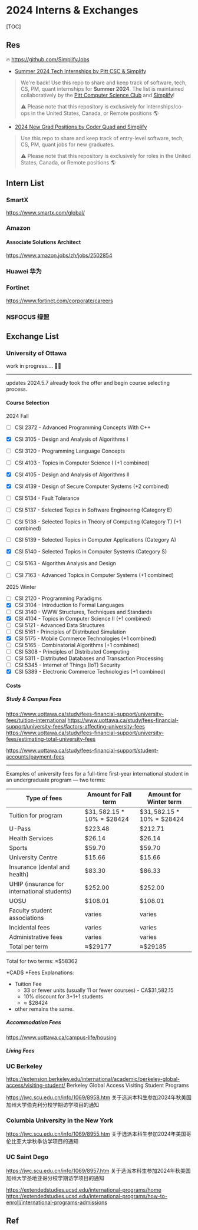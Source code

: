 # 2024 Interns & Exchanges

[TOC]



## Res
🔥 https://github.com/SimplifyJobs

- [Summer 2024 Tech Internships by Pitt CSC & Simplify](https://github.com/pittcsc/Summer2024-Internships)
> We're back! Use this repo to share and keep track of software, tech, CS, PM, quant internships for **Summer 2024**. The list is maintained collaboratively by the [Pitt Computer Science Club](https://pittcsc.org/) and [Simplify](https://simplify.jobs/)!
> 
> ⚠️ Please note that this repository is exclusively for internships/co-ops in the United States, Canada, or Remote positions 🌎

- [2024 New Grad Positions by Coder Quad and Simplify](https://github.com/SimplifyJobs/New-Grad-Positions)
> Use this repo to share and keep track of entry-level software, tech, CS, PM, quant jobs for new graduates.
> 
> ⚠️ Please note that this repository is exclusively for roles in the United States, Canada, or Remote positions 🌎



## Intern List
### SmartX
https://www.smartx.com/global/

### Amazon 
#### Associate Solutions Architect
https://www.amazon.jobs/zh/jobs/2502854


### Huawei 华为


### Fortinet
https://www.fortinet.com/corporate/careers


### NSFOCUS 绿盟



## Exchange List
### University of Ottawa
work in progress....
🙏🙏

----
updates 2024.5.7
already took the offer and begin course selecting process.
#### Course Selection
2024 Fall
- [ ] CSI 2372 - Advanced Programming Concepts With C++
- [x] CSI 3105 - Design and Analysis of Algorithms I
- [ ] CSI 3120 - Programming Language Concepts
- [ ] CSI 4103 - Topics in Computer Science I (+1 combined)
- [x] CSI 4105 - Design and Analysis of Algorithms II
- [x] CSI 4139 - Design of Secure Computer Systems (+2 combined)
- [ ] CSI 5134 - Fault Tolerance
- [ ] CSI 5137 - Selected Topics in Software Engineering (Category E)
- [ ] CSI 5138 - Selected Topics in Theory of Computing (Category T) (+1 combined)
- [ ] CSI 5139 - Selected Topics in Computer Applications (Category A)
- [x] CSI 5140 - Selected Topics in Computer Systems (Category S)
- [ ] CSI 5163 - Algorithm Analysis and Design
- [ ] CSI 7163 - Advanced Topics in Computer Systems (+1 combined)


2025 Winter
- [ ] CSI 2120 - Programming Paradigms
- [x] CSI 3104 - Introduction to Formal Languages
- [ ] CSI 3140 - WWW Structures, Techniques and Standards
- [x] CSI 4104 - Topics in Computer Science II (+1 combined)
- [ ] CSI 5121 - Advanced Data Structures
- [ ] CSI 5161 - Principles of Distributed Simulation
- [x] CSI 5175 - Mobile Commerce Technologies (+1 combined)
- [ ] CSI 5165 - Combinatorial Algorithms (+1 combined)
- [ ] CSI 5308 - Principles of Distributed Computing
- [ ] CSI 5311 - Distributed Databases and Transaction Processing
- [ ] CSI 5345 - Internet of Things (IoT) Security
- [x] CSI 5389 - Electronic Commerce Technologies (+1 combined)
#### Costs
##### Study & Campus Fees
https://www.uottawa.ca/study/fees-financial-support/university-fees/tuition-international
https://www.uottawa.ca/study/fees-financial-support/university-fees/factors-affecting-university-fees
https://www.uottawa.ca/study/fees-financial-support/university-fees/estimating-total-university-fees

https://www.uottawa.ca/study/fees-financial-support/student-accounts/payment-fees

----
Examples of university fees for a full-time first-year international student in an undergraduate program — two terms:

| Type of fees                                | Amount for Fall term         | Amount for Winter term       |
| ------------------------------------------- | ---------------------------- | ---------------------------- |
| Tuition for program                         | $\$31,582.15*10\% = \$28424$ | $\$31,582.15*10\% = \$28424$ |
| U-Pass                                      | $223.48                      | $212.71                      |
| Health Services                             | $26.14                       | $26.14                       |
| Sports                                      | $59.70                       | $59.70                       |
| University Centre                           | $15.66                       | $15.66                       |
| Insurance (dental and health)               | $83.30                       | $86.33                       |
| UHIP (insurance for international students) | $252.00                      | $252.00                      |
| UOSU                                        | $108.01                      | $108.01                      |
| Faculty student associations                | varies                       | varies                       |
| Incidental fees                             | varies                       | varies                       |
| Administrative fees                         | varies                       | varies                       |
| Total per term                              | ≈$29177                      | ≈$29185                      |
Total for two terms: ≈$58362

\*CAD$
\*Fees Explanations:
- Tuition Fee
	- 33 or fewer units (usually 11 or fewer courses) - CA$31,582.15 
	- 10% discount for 3+1+1 students
	- ≈ $28424
- other remains the same.
##### Accommodation Fees
https://www.uottawa.ca/campus-life/housing
##### Living Fees

### UC Berkeley
https://extension.berkeley.edu/international/academic/berkeley-global-access/visiting-student/
Berkeley Global Access Visiting Student Programs

https://jwc.scu.edu.cn/info/1069/8958.htm
关于选派本科生参加2024年秋美国加州大学伯克利分校学期访学项目的通知


### Columbia University in the New York
https://jwc.scu.edu.cn/info/1069/8955.htm
关于选派本科生参加2024年美国哥伦比亚大学秋季访学项目的通知


### UC Saint Dego
https://jwc.scu.edu.cn/info/1069/8957.htm
关于选派本科生参加2024年秋美国加州大学圣地亚哥分校学期访学项目的通知

https://extendedstudies.ucsd.edu/international-programs/home
https://extendedstudies.ucsd.edu/international-programs/how-to-enroll/international-programs-admissions



## Ref

